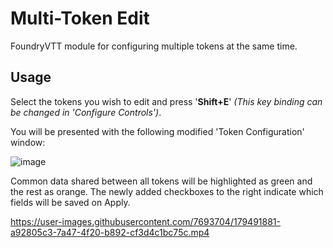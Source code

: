 # Multi-Token Edit

FoundryVTT module for configuring multiple tokens at the same time.

## Usage

Select the tokens you wish to edit and press '**Shift+E**' _(This key binding can be changed in 'Configure Controls')_.

You will be presented with the following modified 'Token Configuration' window:

![image](https://user-images.githubusercontent.com/7693704/179508321-71425fb5-7ac2-4ab0-8c1c-b92bbe586b8d.png)

Common data shared between all tokens will be highlighted as green and the rest as orange. The newly added checkboxes to the right indicate which fields will be saved on Apply.

https://user-images.githubusercontent.com/7693704/179491881-a92805c3-7a47-4f20-b892-cf3d4c1bc75c.mp4
